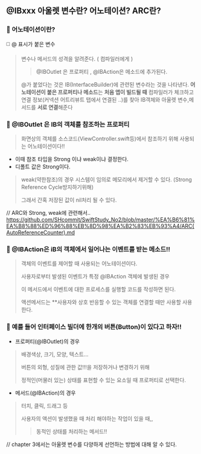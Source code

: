 ## @IBxxx 아울렛 변수란? 어노테이션? ARC란?

### 🔭 어노테이션이란?
:white_medium_square: @ 표시가 붙은 변수
> 변수나 메서드의 성격을 알려준다. ( 컴파일러에게 )
>  > @IBOutlet 은 프로퍼티 , @IBAction은 메소드에 추가된다.
>  
>   @가 붙었다는 것은 IB(InterfaceBuilder)에 관련된 변수라는 것을 나타낸다.
> **어노테이션이 붙은 프로퍼티나 메소드**는 **처음 앱이 빌드될 때** 컴파일러가 체크하고 연결 정보(커넥션 어트리뷰트 탭에서 연결된 ..)를 찾아 IB객체와 아울렛 변수,메서드를 **서로 연결**해준다 

### 🔭 @IBOutlet 은 IB의 객체를 참조하는 프로퍼티

> 화면상의 객체를 소스코드(ViewController.swift등)에서 참조하기 위해 사용되는 어노테이션이다!!

- 이때  참조 타입을 Strong 이냐 weak이냐 결정한다. 
- 디폴트 값은 Strong이다.

> weak(약한참조)의 경우 시스템이 임의로 메모리에서 제거할 수 있다. (Strong Reference Cycle방지하기위해)
> 
>  그래서 간혹 저장된 값이 nil처리 될 수 있다.

// ARC와 Strong, weak에 관련해서..
https://github.com/SHcommit/SwiftStudy_No2/blob/master/%EA%B6%81%EA%B8%88%ED%96%88%EB%8D%98%EA%B2%83%EB%93%A4/ARC(AutoReferenceCounter).md

### 🔭 @IBAction은 iB의 객체에서 일어나는 이벤트를 받는 메소드!!

> 객체의 이벤트를 제어할 때 사용되는 어노테이션이다.
>
> 사용자로부터 발생된 이벤트가 특정 @IBAction 객체에 발생된 경우
>
> 이 메서드에서 이벤트에 대한 프로세스를 실행할 코드를 작성하면 된다.
> 
> 액션메서드는 **사용자와 상호 반응할 수 있는 객체를 연결할 때만 사용할 사용한다.

### 🔭 예를 들어 인터페이스 빌더에 한개의 버튼(Button)이 있다고 하자!!

- 프로퍼티(@IBOutlet)의 경우
> 배경색상, 크기, 모양, 텍스트...
> 
> 버튼의 외형, 성질에 관한 값!!!을 저장하거나 변경하기 위해
> 
>  정적인(머물러 있는) 상태를 표현할 수 있는 요소일 때 프로퍼티로 선택한다.

- 메서드(@IBAction)의 경우
> 터치, 클릭, 드래그 등 
> 
> 사용자의 액션이 발생했을 때 처리 해야하는 작업이 있을 때,,
> 
> > 동적인 상태를 처리하는 메서드!!
 
 
 // chapter 3에서는 아울렛 변수를 다양하게 선언하는 방법에 대해 알 수 있다.
